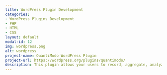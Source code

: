 ```yaml
---
title: WordPress Plugin Development
categories:
- WordPress Plugins Development
- PHP
- HTML
- CSS
layout: default
modal-id: 12
img: wordpress.png
alt: wordpress
project-name: QuantiModo WordPress Plugin
project-url: https://wordpress.org/plugins/quantimodo/
description: This plugin allows your users to record, aggregate, analyze and visualize their health and life-tracking data. The data collection, analysis and visualization functionality may be included in any page or post.
---
```


